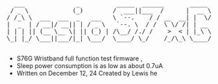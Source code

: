 <pre name="code" class="java">
  ___              _          _____  ______       _____ 
 / _ \            (_)        /  ___||___  /      |  __ \
/ /_\ \  ___  ___  _   ___   \ `--.    / / __  __| |  \/
|  _  | / __|/ __|| | / _ \   `--. \  / /  \ \/ /| | __ 
| | | || (__ \__ \| || (_) | /\__/ /./ /    >  < | |_\ \
\_| |_/ \___||___/|_| \___/  \____/ \_/    /_/\_\ \____/
                                                        
</pre>



*   S76G Wristband full function test firmware ,
*   Sleep power consumption is as low as about 0.7uA
*   Written on December 12, 24 Created by Lewis he



